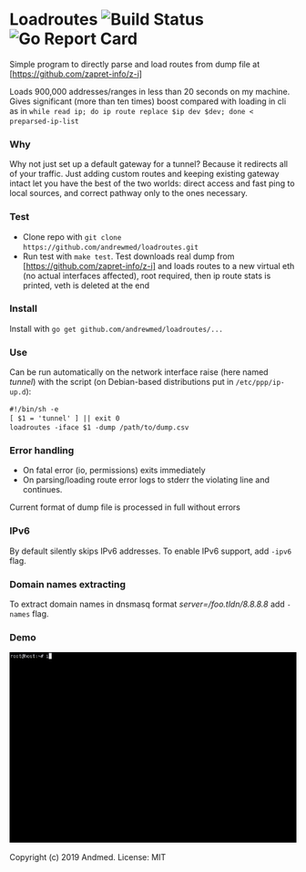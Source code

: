# Loadroutes ![Build Status](https://travis-ci.com/andrewmed/loadroutes.svg?branch=master)![Go Report Card](https://goreportcard.com/badge/github.com/andrewmed/loadroutes)

Simple program to directly parse and load routes from dump file at [https://github.com/zapret-info/z-i]

Loads 900,000 addresses/ranges in less than 20 seconds on my machine. Gives significant (more than ten times) boost compared with loading in cli as in `while read ip; do ip route replace $ip dev $dev; done < preparsed-ip-list`

### Why
Why not just set up a default gateway for a tunnel? Because it redirects all of your traffic. Just adding custom routes and keeping existing gateway intact let you have the best of the two worlds: direct access and fast ping to local sources, and correct pathway only to the ones necessary. 

### Test
- Clone repo with `git clone https://github.com/andrewmed/loadroutes.git`
- Run test with `make test`. Test downloads real dump from  [https://github.com/zapret-info/z-i] and loads routes to a new virtual eth (no actual interfaces affected), root required, then ip route stats is printed, veth is deleted at the end

### Install
Install with `go get github.com/andrewmed/loadroutes/...`

### Use
Can be run automatically on the network interface raise (here named _tunnel_) with the script (on Debian-based distributions put in `/etc/ppp/ip-up.d`):
```
#!/bin/sh -e
[ $1 = 'tunnel' ] || exit 0
loadroutes -iface $1 -dump /path/to/dump.csv
```
### Error handling
- On fatal error (io, permissions) exits immediately
- On parsing/loading route error logs to stderr the violating line and continues.

Current format of dump file is processed in full without errors

### IPv6
By default silently skips IPv6 addresses. To enable IPv6 support, add `-ipv6` flag.

### Domain names extracting
To extract domain names in dnsmasq format *server=/foo.tldn/8.8.8.8* add `-names` flag.

### Demo
![](demo.gif)

Copyright (c) 2019 Andmed. License: MIT

